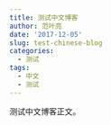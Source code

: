 ```yaml
---
title: 测试中文博客
author: 范叶亮
date: '2017-12-05'
slug: test-chinese-blog
categories:
  - 测试
tags:
  - 中文
  - 测试
---
```


测试中文博客正文。